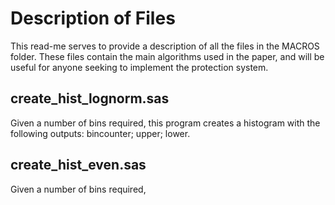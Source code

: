 # Description of Files

This read-me serves to provide a description of all the files in the MACROS folder. These files contain the main algorithms used in the paper, and will be useful for anyone seeking to implement the protection system.

## create_hist_lognorm.sas

Given a number of bins required, this program creates a histogram with the following outputs: bincounter; upper; lower.

## create_hist_even.sas

Given a number of bins required, 
